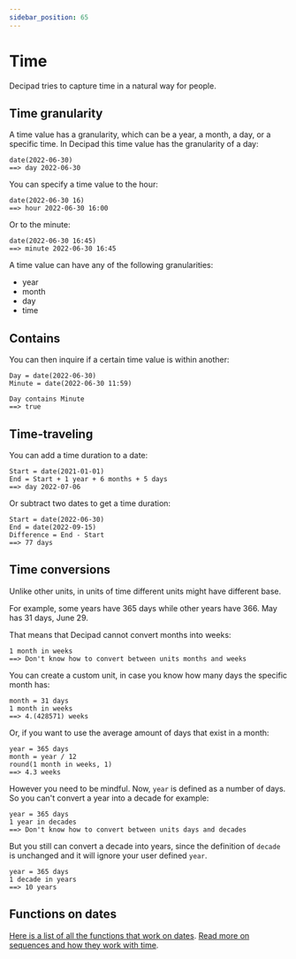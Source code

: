 ```yaml
---
sidebar_position: 65
---
```


# Time

Decipad tries to capture time in a natural way for people.

## Time granularity

A time value has a granularity, which can be a year, a month, a day, or a specific time. In Decipad this time value has the granularity of a day:

```deci live
date(2022-06-30)
==> day 2022-06-30
```

You can specify a time value to the hour:

```deci live
date(2022-06-30 16)
==> hour 2022-06-30 16:00
```

Or to the minute:

```deci live
date(2022-06-30 16:45)
==> minute 2022-06-30 16:45
```

A time value can have any of the following granularities:

- year
- month
- day
- time

## Contains

You can then inquire if a certain time value is within another:

```deci live
Day = date(2022-06-30)
Minute = date(2022-06-30 11:59)

Day contains Minute
==> true
```

## Time-traveling

You can add a time duration to a date:

```deci live
Start = date(2021-01-01)
End = Start + 1 year + 6 months + 5 days
==> day 2022-07-06
```

Or subtract two dates to get a time duration:

```deci live
Start = date(2022-06-30)
End = date(2022-09-15)
Difference = End - Start
==> 77 days
```

## Time conversions

Unlike other units, in units of time different units might have different base.

For example, some years have 365 days while other years have 366. May has 31 days, June 29.

That means that Decipad cannot convert months into weeks:

```deci live
1 month in weeks
==> Don't know how to convert between units months and weeks
```

You can create a custom unit, in case you know how many days the specific month has:

```deci live
month = 31 days
1 month in weeks
==> 4.(428571) weeks
```

Or, if you want to use the average amount of days that exist in a month:

```deci live
year = 365 days
month = year / 12
round(1 month in weeks, 1)
==> 4.3 weeks
```

However you need to be mindful. Now, `year` is defined as a number of days. So you can't convert a year into a decade for example:

```deci live
year = 365 days
1 year in decades
==> Don't know how to convert between units days and decades
```

But you still can convert a decade into years, since the definition of `decade` is unchanged and it will ignore your user defined `year`.

```deci live
year = 365 days
1 decade in years
==> 10 years
```

## Functions on dates

[Here is a list of all the functions that work on dates](/docs/built-in-functions/functions-for-dates).
[Read more on sequences and how they work with time](/docs/advanced-concepts/sequences).
